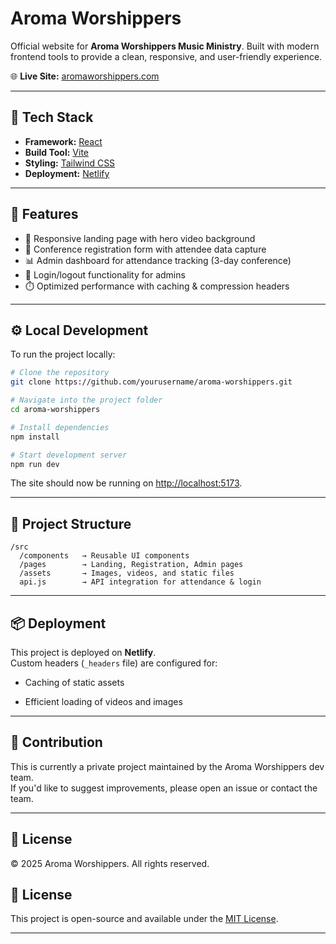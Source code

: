 # Aroma Worshippers

Official website for **Aroma Worshippers Music Ministry**.
Built with modern frontend tools to provide a clean, responsive, and user-friendly experience.

🌐 **Live Site:** [aromaworshippers.com](https://www.aromaworshippers.com)

---

## 🚀 Tech Stack
- **Framework:** [React](https://react.dev/)
- **Build Tool:** [Vite](https://vitejs.dev/)
- **Styling:** [Tailwind CSS](https://tailwindcss.com/)
- **Deployment:** [Netlify](https://www.netlify.com/)

---

## 📌 Features
- 🎨 Responsive landing page with hero video background
- 📝 Conference registration form with attendee data capture
- 📊 Admin dashboard for attendance tracking (3-day conference)
- 🔑 Login/logout functionality for admins
- ⏱️ Optimized performance with caching & compression headers

---

## ⚙️ Local Development
To run the project locally:

```bash
# Clone the repository
git clone https://github.com/yourusername/aroma-worshippers.git

# Navigate into the project folder
cd aroma-worshippers

# Install dependencies
npm install

# Start development server
npm run dev

```

The site should now be running on [http://localhost:5173](http://localhost:5173/).

* * * * *

📂 Project Structure
--------------------

```
/src
  /components   → Reusable UI components
  /pages        → Landing, Registration, Admin pages
  /assets       → Images, videos, and static files
  api.js        → API integration for attendance & login

```

* * * * *

📦 Deployment
-------------

This project is deployed on **Netlify**.\
Custom headers (`_headers` file) are configured for:

-   Caching of static assets

-   Efficient loading of videos and images

* * * * *

🤝 Contribution
---------------

This is currently a private project maintained by the Aroma Worshippers dev team.\
If you'd like to suggest improvements, please open an issue or contact the team.

* * * * *

📄 License
----------

© 2025 Aroma Worshippers. All rights reserved.


## 📄 License

This project is open-source and available under the [MIT License](LICENSE).

---
